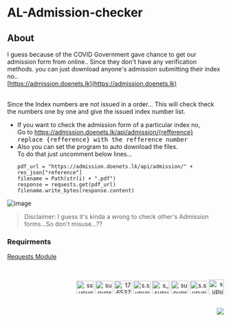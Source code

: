# AL-Admission-checker
## About
I guess because of the COVID Government gave chance to get our admission form from online..
Since they don't have any verification methods.
you can just download anyone's admission submitting their index no..<br>
[https://admission.doenets.lk](https://admission.doenets.lk)
   

<br>
Since the Index numbers are not issued in a order... This will check theck the numbers one by one and give the issued index number list.

- If you want to check the admission form of a particular index no, <br>
  Go to https://admission.doenets.lk/api/admission/{refference} <br>
  <samp>replace {refference} with the refference number</samp>
- Also you can set the program to auto download the files.<br>
   To do that just uncomment below lines... <br>
   ```
   pdf_url = "https://admission.doenets.lk/api/admission/" + res_json["reference"]
   filename = Path(str(i) + ".pdf")
   response = requests.get(pdf_url)
   filename.write_bytes(response.content)
   ```


![image](https://user-images.githubusercontent.com/67389877/151705225-d5b73464-f3cb-44d5-91a1-e22c4fb7708e.png)


> Disclaimer: I guess it's kinda a wrong to check other's Admission forms...So don't misuse...??

### Requirments
[Requests Module ](https://docs.python-requests.org/en/latest/)

<br>

<p align="right">
<a href="https://twitter.com/ssupunsathsara" target="blank"><img align="center" src="https://raw.githubusercontent.com/rahuldkjain/github-profile-readme-generator/master/src/images/icons/Social/twitter.svg" alt="ssupunsathsara" height="30" width="40" /></a>
<a href="https://linkedin.com/in/supunsathsara" target="blank"><img align="center" src="https://raw.githubusercontent.com/rahuldkjain/github-profile-readme-generator/master/src/images/icons/Social/linked-in-alt.svg" alt="supunsathsara" height="30" width="40" /></a>
<a href="https://stackoverflow.com/users/17653777" target="blank"><img align="center" src="https://raw.githubusercontent.com/rahuldkjain/github-profile-readme-generator/master/src/images/icons/Social/stack-overflow.svg" alt="17653777" height="30" width="40" /></a>
<a href="https://fb.com/s.supun.sathsara" target="blank"><img align="center" src="https://raw.githubusercontent.com/rahuldkjain/github-profile-readme-generator/master/src/images/icons/Social/facebook.svg" alt="s.supun.sathsara" height="30" width="40" /></a>
<a href="https://instagram.com/s_supun_sathsara" target="blank"><img align="center" src="https://raw.githubusercontent.com/rahuldkjain/github-profile-readme-generator/master/src/images/icons/Social/instagram.svg" alt="s_supun_sathsara" height="30" width="40" /></a>
<a href="https://github.com/supunsathsara" target="blank"><img align="center" src="https://raw.githubusercontent.com/rahuldkjain/github-profile-readme-generator/master/src/images/icons/Social/github.svg" alt="supunsathsara" height="30" width="40" /></a>
<a href="https://m.me/s.supun.sathsara" target="blank"><img align="center" src="https://raw.githubusercontent.com/rahuldkjain/github-profile-readme-generator/master/src/images/icons/Social/messenger.svg" alt="s.supun.sathsara" height="30" width="40" /></a>
<a href="https://t.me/supun_sathsara" target="blank"><img align="center" src="https://img.icons8.com/color/50/000000/telegram-app--v1.png" alt="supun_sathsara" height="35" width="35" /></a>
</p>

<br>
<img align="right" src="https://img.shields.io/github/last-commit/supunsathsara/AL-Admission-checker?style=plastic" />
